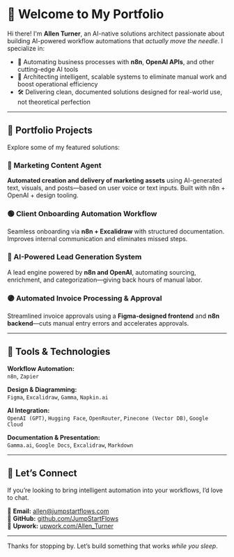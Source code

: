 # 👋 Welcome to My Portfolio

Hi there! I'm **Allen Turner**, an AI-native solutions architect passionate about building AI-powered workflow automations that *actually move the needle*. I specialize in:

- 🚀 Automating business processes with **n8n**, **OpenAI APIs**, and other cutting-edge AI tools
- 🧠 Architecting intelligent, scalable systems to eliminate manual work and boost operational efficiency
- 🛠️ Delivering clean, documented solutions designed for real-world use, not theoretical perfection

---

## 🚧 Portfolio Projects
Explore some of my featured solutions:

### 🔴 Marketing Content Agent
**Automated creation and delivery of marketing assets** using AI-generated text, visuals, and posts—based on user voice or text inputs. Built with n8n + OpenAI + design tooling.

### 🟢 Client Onboarding Automation Workflow
Seamless onboarding via **n8n + Excalidraw** with structured documentation. Improves internal communication and eliminates missed steps.

### 🔵 AI-Powered Lead Generation System
A lead engine powered by **n8n and OpenAI**, automating sourcing, enrichment, and categorization—giving back hours of manual labor.

### 🟣 Automated Invoice Processing & Approval
Streamlined invoice approvals using a **Figma-designed frontend** and **n8n backend**—cuts manual entry errors and accelerates approvals.

---

## 🧰 Tools & Technologies

**Workflow Automation:**  
`n8n`, `Zapier`

**Design & Diagramming:**  
`Figma`, `Excalidraw`, `Gamma`, `Napkin.ai`

**AI Integration:**  
`OpenAI (GPT)`, `Hugging Face`, `OpenRouter`, `Pinecone (Vector DB)`, `Google Cloud`

**Documentation & Presentation:**  
`Gamma.ai`, `Google Docs`, `Excalidraw`, `Markdown`

---

## 💌 Let’s Connect

If you’re looking to bring intelligent automation into your workflows, I’d love to chat.

📧 **Email:** [allen@jumpstartflows.com](mailto:allen@jumpstartflows.com)  
🐙 **GitHub:** [github.com/JumpStartFlows](https://github.com/JumpStartFlows)  
💼 **Upwork:** [upwork.com/Allen_Turner](https://www.upwork.com/freelancers/~01bff6b7e3869e81e5?mp_source=share)

---
 
Thanks for stopping by. Let’s build something that works *while you sleep*.

